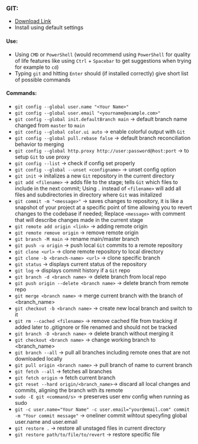 ### GIT:

- [Download Link](https://git-scm.com/download/win)
- Install using default settings

#### Use:

- Using `CMD` or `PowerShell` (would recommend using `PowerShell` for quality of life features like using `Ctrl` + `Spacebar` to get suggestions when trying for example to `cd`)
- Typing `git` and hitting `Enter` should (if installed correctly) give short list of possible commands

#### Commands:

- `git config --global user.name "<Your Name>"`
- `git config --global user.email "<yourname@example.com>"`
- `git config --global init.defaultBranch main` -> default branch name changed from `master` to `main`
- `git config --global color.ui auto` -> enable colorful output with `Git`
- `git config --global pull.rebase false` -> default branch reconciliation behavior to merging
- `git config --global http.proxy http://user:password@host:port` -> to setup `Git` to use proxy
- `git config --list` -> check if config set properly
- `git config --global --unset <configname>` -> unset config option
- `git init` -> initalizes a new `Git` repository in the current directory
- `git add <filename>` -> adds file to the stage; tells `Git` which files to include in the next commit; Using `.` instead of `<filename>` will add all files and subdirectories in directory where `Git` was initalized
- `git commit -m "<message>"` -> saves changes to repository, it is like a snapshot of your project at a specific point of time allowing you to revert changes to the codebase if needed; Replace `<message>` with comment that will describe changes made in the current stage
- `git remote add origin <link>` -> adding remote origin
- `git remote remove origin` -> remove remote origin
- `git branch -M main` -> rename main/master branch
- `git push -u origin` -> push local `Git` commits to a remote repository
- `git clone <url>` -> clone remote repository to local directory
- `git clone -b <branch-name> <url>` -> clone specific branch
- `git status` -> displays current status of the repository
- `git log` -> displays commit history if a `Git` repo
- `git branch -d <branch name>` -> delete branch from local repo
- `git push origin --delete <branch name>` -> delete branch from remote repo
- `git merge <branch name>` -> merge current branch with the branch of <branch_name>
- `git checkout -b <branch name>` -> create new local branch and switch to it
- `git rm --cached <filename>` -> remove cached file from tracking if added later to .gitignore or file renamed and should not be tracked
- `git branch -D <branch name>` -> delete branch without merging it
- `git checkout <branch name>` -> change working branch to <branch_name>
- `git branch --all` -> pull all branches including remote ones that are not downloaded locally
- `git pull origin <branch name>` -> pull branch of name to current branch
- `git fetch --all` -> fetches all branches
- `git fetch origin` -> fetch current branch
- `git reset --hard origin/<branch_name>`-> discard all local changes and commits, aligning the branch with its remote
- `sudo -E git <command/s>` -> preserves user env config when running as sudo
- `git -c user.name="Your Name" -c user.email="your@email.com" commit -m "Your commit message"` -> oneliner commit wihtout specyfing global user.name and user.email
- `git restore .` -> restore all unstaged files in current directory
- `git restore path/to/file/to/revert` -> restore specific file
